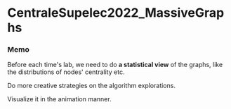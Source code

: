 # CentraleSupelec2022_MassiveGraphs
### Memo

Before each time's lab, we need to do **a statistical view** of the graphs, like the distributions of nodes' centrality etc.

Do more creative strategies on the algorithm explorations.

Visualize it in the animation manner. 
